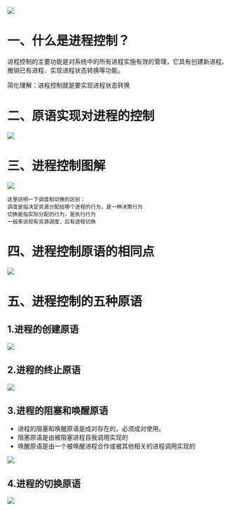 ![](https://cdn.jsdelivr.net/gh/lcekold/blogimage@main/OperatingSystem/jckongzhi.png)

# 一、什么是进程控制？

进程控制的主要功能是对系统中的所有进程实施有效的管理，它具有创建新进程、撤销已有进程、实现进程状态转换等功能。

简化理解：进程控制就是要实现进程状态转换

# 二、原语实现对进程的控制

![](https://cdn.jsdelivr.net/gh/lcekold/blogimage@main/OperatingSystem/yykzjc.png)

# 三、进程控制图解
![](https://cdn.jsdelivr.net/gh/lcekold/blogimage@main/OperatingSystem/jcddsa.png)

    这里说明一下调度和切换的区别：
    调度是指决定资源分配给哪个进程的行为，是一种决策行为
    切换是指实际分配的行为，是执行行为
    一般来说现有资源调度，后有进程切换

# 四、进程控制原语的相同点

![](https://cdn.jsdelivr.net/gh/lcekold/blogimage@main/OperatingSystem/jckzyyxtd.png)

# 五、进程控制的五种原语

## 1.进程的创建原语

![](https://cdn.jsdelivr.net/gh/lcekold/blogimage@main/OperatingSystem/jcdcjyy.png)

## 2.进程的终止原语

![](https://cdn.jsdelivr.net/gh/lcekold/blogimage@main/OperatingSystem/jcdzzyy.png)

## 3.进程的阻塞和唤醒原语

* 进程的阻塞和唤醒原语是成对存在的，必须成对使用。
* 阻塞原语是由被阻塞进程自我调用实现的
* 唤醒原语是由一个被唤醒进程合作或被其他相关的进程调用实现的

![](https://cdn.jsdelivr.net/gh/lcekold/blogimage@main/OperatingSystem/jcdzshhx.png)

## 4.进程的切换原语

![](https://cdn.jsdelivr.net/gh/lcekold/blogimage@main/OperatingSystem/jcdqh.png)
